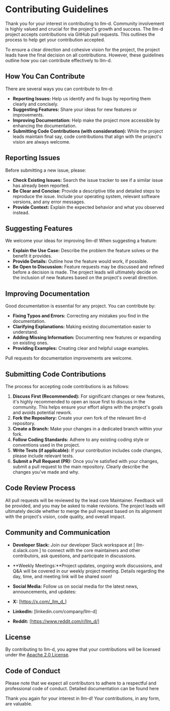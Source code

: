 # Contributing Guidelines

Thank you for your interest in contributing to llm-d. Community involvement is highly valued and crucial for the project's growth and success. The llm-d project accepts contributions via GitHub pull requests. This outlines the process to help get your contribution accepted.

To ensure a clear direction and cohesive vision for the project, the project leads have the final decision on all contributions. However, these guidelines outline how you can contribute effectively to llm-d.

## How You Can Contribute

There are several ways you can contribute to llm-d:

* **Reporting Issues:** Help us identify and fix bugs by reporting them clearly and concisely.
* **Suggesting Features:** Share your ideas for new features or improvements.
* **Improving Documentation:** Help make the project more accessible by enhancing the documentation.
* **Submitting Code Contributions (with consideration):** While the project leads maintain final say, code contributions that align with the project's vision are always welcome.

## Reporting Issues

Before submitting a new issue, please:

* **Check Existing Issues:** Search the issue tracker to see if a similar issue has already been reported.
* **Be Clear and Concise:** Provide a descriptive title and detailed steps to reproduce the issue. Include your operating system, relevant software versions, and any error messages.
* **Provide Context:** Explain the expected behavior and what you observed instead.

## Suggesting Features

We welcome your ideas for improving llm-d! When suggesting a feature:

* **Explain the Use Case:** Describe the problem the feature solves or the benefit it provides.
* **Provide Details:** Outline how the feature would work, if possible.
* **Be Open to Discussion:** Feature requests may be discussed and refined before a decision is made. The project leads will ultimately decide on the inclusion of new features based on the project's overall direction.

## Improving Documentation

Good documentation is essential for any project. You can contribute by:

* **Fixing Typos and Errors:** Correcting any mistakes you find in the documentation.
* **Clarifying Explanations:** Making existing documentation easier to understand.
* **Adding Missing Information:** Documenting new features or expanding on existing ones.
* **Providing Examples:** Creating clear and helpful usage examples.

Pull requests for documentation improvements are welcome.

## Submitting Code Contributions

The process for accepting code contributions is as follows:

1.  **Discuss First (Recommended):** For significant changes or new features, it's highly recommended to open an issue first to discuss in the community. This helps ensure your effort aligns with the project's goals and avoids potential rework.
2.  **Fork the Repository:** Create your own fork of the relevant llm-d repository.
3.  **Create a Branch:** Make your changes in a dedicated branch within your fork.
4.  **Follow Coding Standards:** Adhere to any existing coding style or conventions used in the project.
5.  **Write Tests (if applicable):** If your contribution includes code changes, please include relevant tests.
6.  **Submit a Pull Request (PR):** Once you're satisfied with your changes, submit a pull request to the main repository. Clearly describe the changes you've made and why.

## Code Review Process

All pull requests will be reviewed by the lead core Maintainer. Feedback will be provided, and you may be asked to make revisions. The project leads will ultimately decide whether to merge the pull request based on its alignment with the project's vision, code quality, and overall impact.

## Community and Communication 

* **Developer Slack:** Join our developer Slack workspace at [ llm-d.slack.com ] to connect with the core maintainers and other contributors, ask questions, and participate in discussions. 
* **Weekly Meetings:**Project updates, ongoing work discussions, and Q&A will be covered in our weekly project meeting. Details regarding the day, time, and meeting link will be shared soon!


* **Social Media:** Follow us on social media for the latest news, announcements, and updates: 
* **X:** [https://x.com/_llm_d_] 
* **LinkedIn:** [linkedin.com/company/llm-d]
* **Reddit:** [https://www.reddit.com/r/llm_d/]

## License

By contributing to llm-d, you agree that your contributions will be licensed under the [Apache 2.0 License](LICENSE).

## Code of Conduct

Please note that we expect all contributors to adhere to a respectful and professional code of conduct. Detailed documentation can be found here 

Thank you again for your interest in llm-d! Your contributions, in any form, are valuable.

